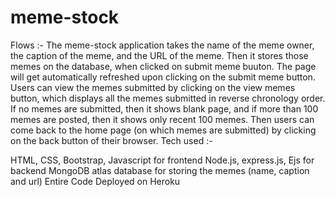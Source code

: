 # meme-stock

Flows :-
The meme-stock application takes the name of the meme owner, the caption of the meme, and the URL of the meme. Then it stores those memes on the database, when clicked on submit meme buuton.
The page will get automatically refreshed upon clicking on the submit meme button.
Users can view the memes submitted by clicking on the view memes button, which displays all the memes submitted in reverse chronology order. If no memes are submitted, then it shows blank page,
and if more than 100 memes are posted, then it shows only recent 100 memes. Then users can come back to the home page (on which memes are submitted) by clicking on the back button of their browser.
Tech used :-

HTML, CSS, Bootstrap, Javascript for frontend
Node.js, express.js, Ejs for backend
MongoDB atlas database for storing the memes (name, caption and url)
Entire Code Deployed on Heroku
